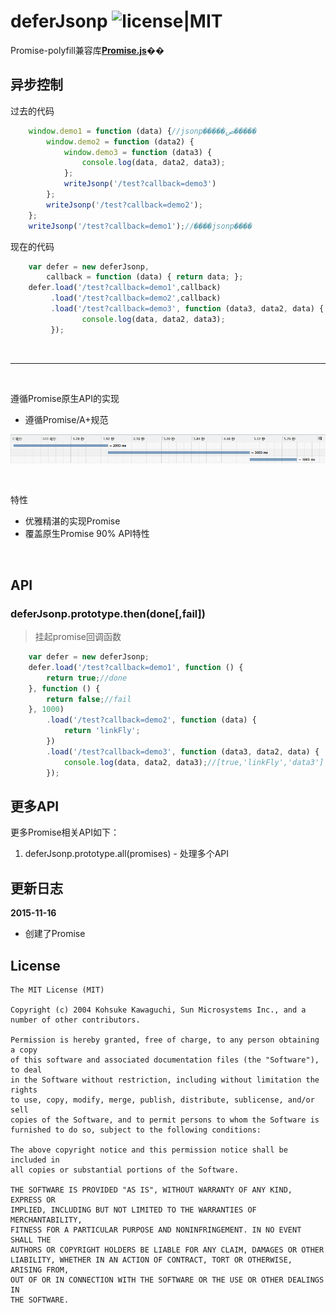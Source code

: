 # deferJsonp ![license|MIT][1]


Promise-polyfill兼容库[**Promise.js**][2]��

## 异步控制
过去的代码
```javascript
    window.demo1 = function (data) {//jsonp�����ص�����
        window.demo2 = function (data2) {
            window.demo3 = function (data3) {
                console.log(data, data2, data3);
            };
            writeJsonp('/test?callback=demo3')
        };
        writeJsonp('/test?callback=demo2');
    };
    writeJsonp('/test?callback=demo1');//����jsonp����
```

现在的代码
```javascript
    var defer = new deferJsonp,
        callback = function (data) { return data; };
    defer.load('/test?callback=demo1',callback)
         .load('/test?callback=demo2',callback)
         .load('/test?callback=demo3', function (data3, data2, data) {
				console.log(data, data2, data3);
         });
```
   

&nbsp;&nbsp;

----------

&nbsp;&nbsp;

遵循Promise原生API的实现

 - 遵循Promise/A+规范

![jsonp][3]
  


&nbsp;&nbsp;

特性
 - 优雅精湛的实现Promise
 - 覆盖原生Promise 90% API特性
  

  &nbsp;&nbsp;

## API
### deferJsonp.prototype.then(done[,fail])
>挂起promise回调函数

```javascript
    var defer = new deferJsonp;
    defer.load('/test?callback=demo1', function () {
        return true;//done
    }, function () {
        return false;//fail
    }, 1000)
		.load('/test?callback=demo2', function (data) {
			return 'linkFly';
		})
		.load('/test?callback=demo3', function (data3, data2, data) {
			console.log(data, data2, data3);//[true,'linkFly','data3']
		});
```



## 更多API
更多Promise相关API如下：

 1. deferJsonp.prototype.all(promises) - 处理多个API 
 
 
## 更新日志

**2015-11-16**
> 
 - 创建了Promise

  
  
 
## License

    The MIT License (MIT)

    Copyright (c) 2004 Kohsuke Kawaguchi, Sun Microsystems Inc., and a number of other contributors. 

    Permission is hereby granted, free of charge, to any person obtaining a copy
    of this software and associated documentation files (the "Software"), to deal
    in the Software without restriction, including without limitation the rights
    to use, copy, modify, merge, publish, distribute, sublicense, and/or sell
    copies of the Software, and to permit persons to whom the Software is
    furnished to do so, subject to the following conditions:

    The above copyright notice and this permission notice shall be included in
    all copies or substantial portions of the Software.

    THE SOFTWARE IS PROVIDED "AS IS", WITHOUT WARRANTY OF ANY KIND, EXPRESS OR
    IMPLIED, INCLUDING BUT NOT LIMITED TO THE WARRANTIES OF MERCHANTABILITY,
    FITNESS FOR A PARTICULAR PURPOSE AND NONINFRINGEMENT. IN NO EVENT SHALL THE
    AUTHORS OR COPYRIGHT HOLDERS BE LIABLE FOR ANY CLAIM, DAMAGES OR OTHER
    LIABILITY, WHETHER IN AN ACTION OF CONTRACT, TORT OR OTHERWISE, ARISING FROM,
    OUT OF OR IN CONNECTION WITH THE SOFTWARE OR THE USE OR OTHER DEALINGS IN
    THE SOFTWARE.


  [1]: https://camo.githubusercontent.com/11b46a2fb2858bbfcaf16cd73aa05f851230d0f5/687474703a2f2f696d672e736869656c64732e696f2f62616467652f6c6963656e73652d4d49542d79656c6c6f77677265656e2e737667
  [2]: https://github.com/linkFly6/deferJsonp/blob/master/src/deferJsonp.js
  [3]: https://github.com/linkFly6/deferJsonp/blob/master/external/jsonp.gif
  [4]: https://github.com/linkFly6/deferJsonp/blob/master/external/deferJsonp.gif
  [5]: #%E5%BB%B6%E4%BC%B8
  [6]: https://github.com/linkFly6/deferJsonp/tree/master/doc
